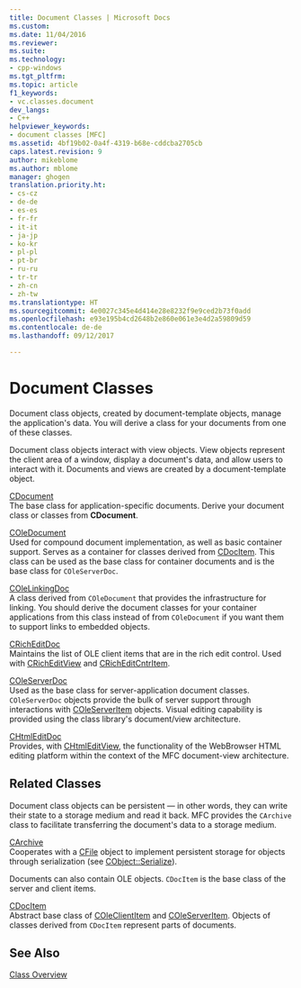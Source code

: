 ```yaml
---
title: Document Classes | Microsoft Docs
ms.custom: 
ms.date: 11/04/2016
ms.reviewer: 
ms.suite: 
ms.technology:
- cpp-windows
ms.tgt_pltfrm: 
ms.topic: article
f1_keywords:
- vc.classes.document
dev_langs:
- C++
helpviewer_keywords:
- document classes [MFC]
ms.assetid: 4bf19b02-0a4f-4319-b68e-cddcba2705cb
caps.latest.revision: 9
author: mikeblome
ms.author: mblome
manager: ghogen
translation.priority.ht:
- cs-cz
- de-de
- es-es
- fr-fr
- it-it
- ja-jp
- ko-kr
- pl-pl
- pt-br
- ru-ru
- tr-tr
- zh-cn
- zh-tw
ms.translationtype: HT
ms.sourcegitcommit: 4e0027c345e4d414e28e8232f9e9ced2b73f0add
ms.openlocfilehash: e93e195b4cd2648b2e860e061e3e4d2a59809d59
ms.contentlocale: de-de
ms.lasthandoff: 09/12/2017

---
```

# <a name="document-classes"></a>Document Classes
Document class objects, created by document-template objects, manage the application's data. You will derive a class for your documents from one of these classes.  
  
 Document class objects interact with view objects. View objects represent the client area of a window, display a document's data, and allow users to interact with it. Documents and views are created by a document-template object.  
  
 [CDocument](../mfc/reference/cdocument-class.md)  
 The base class for application-specific documents. Derive your document class or classes from **CDocument**.  
  
 [COleDocument](../mfc/reference/coledocument-class.md)  
 Used for compound document implementation, as well as basic container support. Serves as a container for classes derived from [CDocItem](../mfc/reference/cdocitem-class.md). This class can be used as the base class for container documents and is the base class for `COleServerDoc`.  
  
 [COleLinkingDoc](../mfc/reference/colelinkingdoc-class.md)  
 A class derived from `COleDocument` that provides the infrastructure for linking. You should derive the document classes for your container applications from this class instead of from `COleDocument` if you want them to support links to embedded objects.  
  
 [CRichEditDoc](../mfc/reference/cricheditdoc-class.md)  
 Maintains the list of OLE client items that are in the rich edit control. Used with [CRichEditView](../mfc/reference/cricheditview-class.md) and [CRichEditCntrItem](../mfc/reference/cricheditcntritem-class.md).  
  
 [COleServerDoc](../mfc/reference/coleserverdoc-class.md)  
 Used as the base class for server-application document classes. `COleServerDoc` objects provide the bulk of server support through interactions with [COleServerItem](../mfc/reference/coleserveritem-class.md) objects. Visual editing capability is provided using the class library's document/view architecture.  
  
 [CHtmlEditDoc](../mfc/reference/chtmleditdoc-class.md)  
 Provides, with [CHtmlEditView](../mfc/reference/chtmleditview-class.md), the functionality of the WebBrowser HTML editing platform within the context of the MFC document-view architecture.  
  
## <a name="related-classes"></a>Related Classes  
 Document class objects can be persistent — in other words, they can write their state to a storage medium and read it back. MFC provides the `CArchive` class to facilitate transferring the document's data to a storage medium.  
  
 [CArchive](../mfc/reference/carchive-class.md)  
 Cooperates with a [CFile](../mfc/reference/cfile-class.md) object to implement persistent storage for objects through serialization (see [CObject::Serialize](../mfc/reference/cobject-class.md#serialize)).  
  
 Documents can also contain OLE objects. `CDocItem` is the base class of the server and client items.  
  
 [CDocItem](../mfc/reference/cdocitem-class.md)  
 Abstract base class of [COleClientItem](../mfc/reference/coleclientitem-class.md) and [COleServerItem](../mfc/reference/coleserveritem-class.md). Objects of classes derived from `CDocItem` represent parts of documents.  
  
## <a name="see-also"></a>See Also  
 [Class Overview](../mfc/class-library-overview.md)


